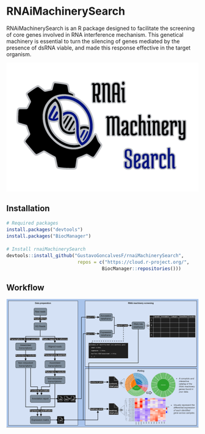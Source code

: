 # RNAiMachinerySearch

RNAiMachinerySearch is an R package designed to facilitate the screening of core genes involved in RNA interference mechanism. This genetical machinery is essential to turn the silencing of genes mediated by the presence of dsRNA viable, and made this response effective in the target organism.

![Logo](https://github.com/GustavoGoncalvesF/RNAiMachinerySearch/blob/master/man/figures/logo.png)

## Installation
```r
# Required packages
install.packages("devtools")
install.packages("BiocManager")

# Install rnaiMachinerySearch
devtools::install_github("GustavoGoncalvesF/rnaiMachinerySearch",
                          repos = c("https://cloud.r-project.org/",
                                   BiocManager::repositories()))
```
## Workflow
![Workflow](https://github.com/GustavoGoncalvesF/RNAiMachinerySearch/blob/master/man/figures/workflow.png)

